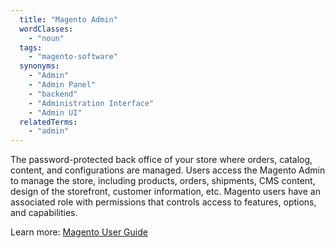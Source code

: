 ```yaml
---
  title: "Magento Admin"
  wordClasses:
    - "noun"
  tags:
    - "magento-software"
  synonyms:
    - "Admin"
    - "Admin Panel"
    - "backend"
    - "Administration Interface"
    - "Admin UI"
  relatedTerms:
    - "admin"
---
```

The password-protected back office of your store where orders, catalog, content, and configurations are managed. Users access the Magento Admin to manage the store, including products, orders, shipments, CMS content, design of the storefront, customer information, etc. Magento users have an associated role with permissions that controls access to features, options, and capabilities.

Learn more: [Magento User Guide](https://docs.magento.com/m2/ce/user_guide/getting-started.html)
